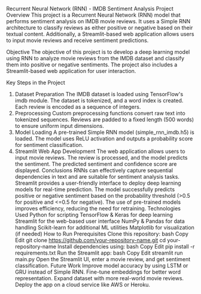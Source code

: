 Recurrent Neural Network (RNN) - IMDB Sentiment Analysis
Project Overview
This project is a Recurrent Neural Network (RNN) model that performs sentiment analysis on IMDB movie reviews. It uses a Simple RNN architecture to classify reviews as either positive or negative based on their textual content. Additionally, a Streamlit-based web application allows users to input movie reviews and receive sentiment predictions.

Objective
The objective of this project is to develop a deep learning model using RNN to analyze movie reviews from the IMDB dataset and classify them into positive or negative sentiments. The project also includes a Streamlit-based web application for user interaction.

Key Steps in the Project
1. Dataset Preparation
The IMDB dataset is loaded using TensorFlow's imdb module.
The dataset is tokenized, and a word index is created.
Each review is encoded as a sequence of integers.
2. Preprocessing
Custom preprocessing functions convert raw text into tokenized sequences.
Reviews are padded to a fixed length (500 words) to ensure uniform input dimensions.
3. Model Loading
A pre-trained Simple RNN model (simple_rnn_imdb.h5) is loaded.
The model uses ReLU activation and outputs a probability score for sentiment classification.
4. Streamlit Web App Development
The web application allows users to input movie reviews.
The review is processed, and the model predicts the sentiment.
The predicted sentiment and confidence score are displayed.
Conclusions
RNNs can effectively capture sequential dependencies in text and are suitable for sentiment analysis tasks.
Streamlit provides a user-friendly interface to deploy deep learning models for real-time prediction.
The model successfully predicts positive or negative sentiment based on the probability threshold (>0.5 for positive and <=0.5 for negative).
The use of pre-trained models improves efficiency, reducing the need for retraining.
Technologies Used
Python for scripting
TensorFlow & Keras for deep learning
Streamlit for the web-based user interface
NumPy & Pandas for data handling
Scikit-learn for additional ML utilities
Matplotlib for visualization (if needed)
How to Run
Prerequisites
Clone this repository:
bash
Copy
Edit
git clone https://github.com/your-repository-name.git
cd your-repository-name
Install dependencies using:
bash
Copy
Edit
pip install -r requirements.txt
Run the Streamlit app:
bash
Copy
Edit
streamlit run main.py
Open the Streamlit UI, enter a movie review, and get sentiment classification.
Future Work
Improve model accuracy by using LSTM or GRU instead of Simple RNN.
Fine-tune embeddings for better word representation.
Expand dataset with more real-world movie reviews.
Deploy the app on a cloud service like AWS or Heroku.
